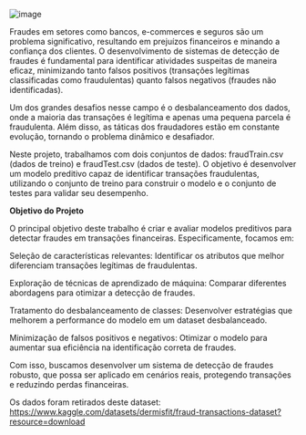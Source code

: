 ![image](https://github.com/user-attachments/assets/3f1bd093-e682-442d-8d4a-85831bda73af)


Fraudes em setores como bancos, e-commerces e seguros são um problema significativo, resultando em prejuízos financeiros e minando a confiança dos clientes. O desenvolvimento de sistemas de detecção de fraudes é fundamental para identificar atividades suspeitas de maneira eficaz, minimizando tanto falsos positivos (transações legítimas classificadas como fraudulentas) quanto falsos negativos (fraudes não identificadas).

Um dos grandes desafios nesse campo é o desbalanceamento dos dados, onde a maioria das transações é legítima e apenas uma pequena parcela é fraudulenta. Além disso, as táticas dos fraudadores estão em constante evolução, tornando o problema dinâmico e desafiador.

Neste projeto, trabalhamos com dois conjuntos de dados: fraudTrain.csv (dados de treino) e fraudTest.csv (dados de teste). O objetivo é desenvolver um modelo preditivo capaz de identificar transações fraudulentas, utilizando o conjunto de treino para construir o modelo e o conjunto de testes para validar seu desempenho.

**Objetivo do Projeto**

O principal objetivo deste trabalho é criar e avaliar modelos preditivos para detectar fraudes em transações financeiras. Especificamente, focamos em:

Seleção de características relevantes: Identificar os atributos que melhor diferenciam transações legítimas de fraudulentas.

Exploração de técnicas de aprendizado de máquina: Comparar diferentes abordagens para otimizar a detecção de fraudes.

Tratamento do desbalanceamento de classes: Desenvolver estratégias que melhorem a performance do modelo em um dataset desbalanceado.

Minimização de falsos positivos e negativos: Otimizar o modelo para aumentar sua eficiência na identificação correta de fraudes.

Com isso, buscamos desenvolver um sistema de detecção de fraudes robusto, que possa ser aplicado em cenários reais, protegendo transações e reduzindo perdas financeiras.
 
Os dados foram retirados deste dataset: https://www.kaggle.com/datasets/dermisfit/fraud-transactions-dataset?resource=download
